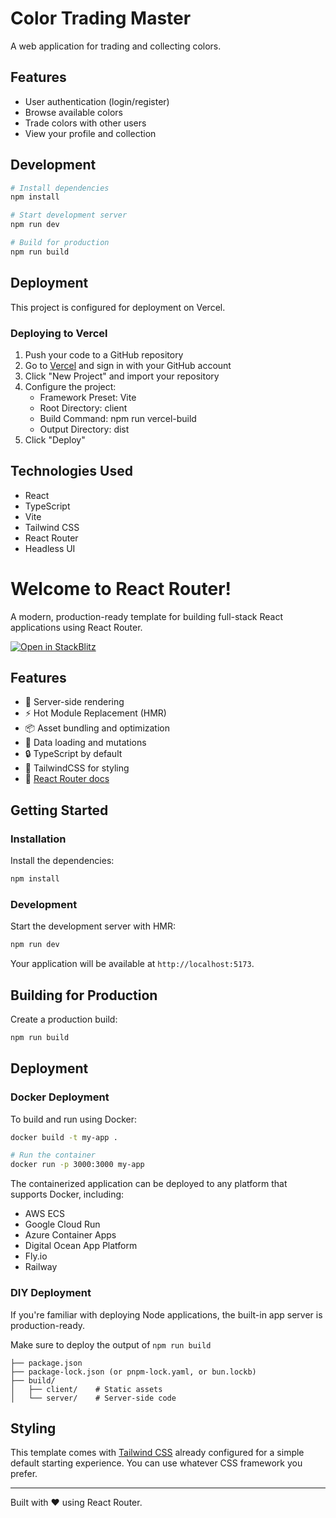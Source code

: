 # Color Trading Master

A web application for trading and collecting colors.

## Features

- User authentication (login/register)
- Browse available colors
- Trade colors with other users
- View your profile and collection

## Development

```bash
# Install dependencies
npm install

# Start development server
npm run dev

# Build for production
npm run build
```

## Deployment

This project is configured for deployment on Vercel.

### Deploying to Vercel

1. Push your code to a GitHub repository
2. Go to [Vercel](https://vercel.com) and sign in with your GitHub account
3. Click "New Project" and import your repository
4. Configure the project:
   - Framework Preset: Vite
   - Root Directory: client
   - Build Command: npm run vercel-build
   - Output Directory: dist
5. Click "Deploy"

## Technologies Used

- React
- TypeScript
- Vite
- Tailwind CSS
- React Router
- Headless UI

# Welcome to React Router!

A modern, production-ready template for building full-stack React applications using React Router.

[![Open in StackBlitz](https://developer.stackblitz.com/img/open_in_stackblitz.svg)](https://stackblitz.com/github/remix-run/react-router-templates/tree/main/default)

## Features

- 🚀 Server-side rendering
- ⚡️ Hot Module Replacement (HMR)
- 📦 Asset bundling and optimization
- 🔄 Data loading and mutations
- 🔒 TypeScript by default
- 🎉 TailwindCSS for styling
- 📖 [React Router docs](https://reactrouter.com/)

## Getting Started

### Installation

Install the dependencies:

```bash
npm install
```

### Development

Start the development server with HMR:

```bash
npm run dev
```

Your application will be available at `http://localhost:5173`.

## Building for Production

Create a production build:

```bash
npm run build
```

## Deployment

### Docker Deployment

To build and run using Docker:

```bash
docker build -t my-app .

# Run the container
docker run -p 3000:3000 my-app
```

The containerized application can be deployed to any platform that supports Docker, including:

- AWS ECS
- Google Cloud Run
- Azure Container Apps
- Digital Ocean App Platform
- Fly.io
- Railway

### DIY Deployment

If you're familiar with deploying Node applications, the built-in app server is production-ready.

Make sure to deploy the output of `npm run build`

```
├── package.json
├── package-lock.json (or pnpm-lock.yaml, or bun.lockb)
├── build/
│   ├── client/    # Static assets
│   └── server/    # Server-side code
```

## Styling

This template comes with [Tailwind CSS](https://tailwindcss.com/) already configured for a simple default starting experience. You can use whatever CSS framework you prefer.

---

Built with ❤️ using React Router.
